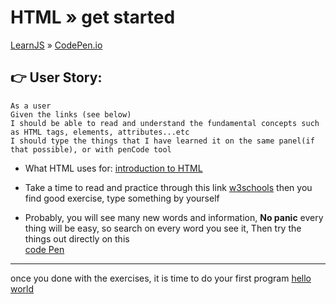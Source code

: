 # HTML » get started 

[LearnJS](../../../README.md) » [CodePen.io](../README.md)

## 👉 User Story:

```
As a user
Given the links (see below)
I should be able to read and understand the fundamental concepts such as HTML tags, elements, attributes...etc
I should type the things that I have learned it on the same panel(if that possible), or with penCode tool

``` 
* What HTML uses for:
[introduction to HTML](https://www.youtube.com/watch?time_continue=67&v=u0OeZfIfBRI)

* Take a time to read and practice through this link 
[w3schools](https://www.w3schools.com/html/html_basic.asp)
then you find good exercise, type something by yourself 

* Probably, you will see many new words and information, **No panic** every thing will be easy, 
so search on every word you see it, 
Then try the things out directly on this   
[code Pen](https://codepen.io/pen/)

---

once you done with the exercises, it is time to do your first program 
[hello world](../hello-world/README.md)
